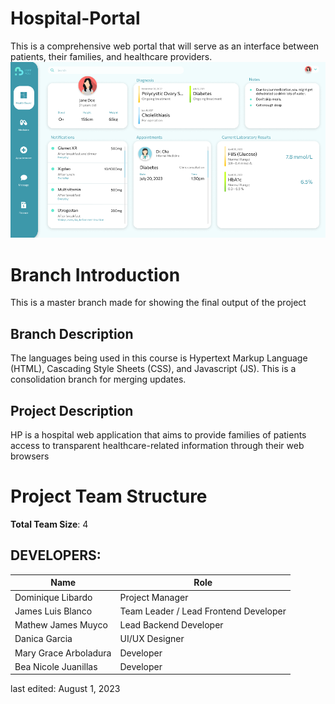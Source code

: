 # Hospital-Portal
This is a comprehensive web portal that will serve as an interface between patients, their families, and healthcare providers.
![Hospital Portal](https://github.com/websiteyarn/Hospital-Portal/blob/main/HospitalPortal_prev.png)

# Branch Introduction
This is a master branch made for showing the final output  of the project

## Branch Description
The languages being used in this course is Hypertext Markup Language (HTML), Cascading Style Sheets (CSS), and Javascript (JS). This is a consolidation branch for merging updates.

## Project Description
HP is a hospital web application that aims to provide families of patients access to transparent healthcare-related information through their web browsers

# Project Team Structure

**Total Team Size**: 4

## DEVELOPERS:
| Name  | Role |
| ------------- | ------------- |
| Dominique Libardo  | Project Manager  |
| James Luis Blanco  | Team Leader / Lead Frontend Developer |
| Mathew James Muyco  | Lead Backend Developer |
| Danica Garcia  | UI/UX Designer   |
| Mary Grace Arboladura  | Developer |
| Bea Nicole Juanillas  | Developer |
last edited: August 1, 2023






